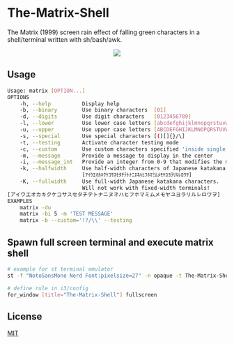 # The-Matrix-Shell
The Matrix (1999) screen rain effect of falling green characters in a shell/terminal written with sh/bash/awk.
<p align="center">
    <img src="https://raw.githubusercontent.com/WANDEX/The-Matrix-Shell/media/media/demo_1.gif"/>
</p>

## Usage
```bash
Usage: matrix [OPTION...]
OPTIONS
    -h, --help          Display help
    -b, --binary        Use binary characters  [01]
    -d, --digits        Use digit characters   [0123456789]
    -l, --lower         Use lower case letters [abcdefghijklmnopqrstuvwxyz]
    -u, --upper         Use upper case letters [ABCDEFGHIJKLMNOPQRSTUVWXYZ]
    -s, --special       Use special characters [()[]{}/\]
    -t, --testing       Activate character testing mode
    -c, --custom        Use custom characters specified 'inside single quotes'
    -m, --message       Provide a message to display in the center
    -i, --message_int   Provide an integer from 0-9 that modifies the message
    -k, --halfwidth     Use half-width characters of Japanese katakana
                        [ｱｲｳｴｵｶｷｸｹｺｻｽｾﾀﾁﾃﾄﾅﾆﾇﾈﾊﾋﾌﾎﾏﾐﾑﾒﾓﾔﾕﾖﾗﾘﾙﾚﾛﾜｦ]
    -K, --fullwidth     Use full-width Japanese katakana characters.
                        Will not work with fixed-width terminals!
[アイウエオカキクケコサスセタチテトナニヌネハヒフホマミムメモヤユヨラリルレロワヲ]
EXAMPLES
    matrix -du
    matrix -bi 5 -m 'TEST MESSAGE'
    matrix -b --custom='!?/\\' --testing
```

## Spawn full screen terminal and execute matrix shell
```bash
# example for st terminal emulator
st -f "NotoSansMono Nerd Font:pixelsize=27" -n opaque -t The-Matrix-Shell -e matrix -du

# define rule in i3/config
for_window [title="The-Matrix-Shell"] fullscreen
```

## License
[MIT](https://choosealicense.com/licenses/mit/)

